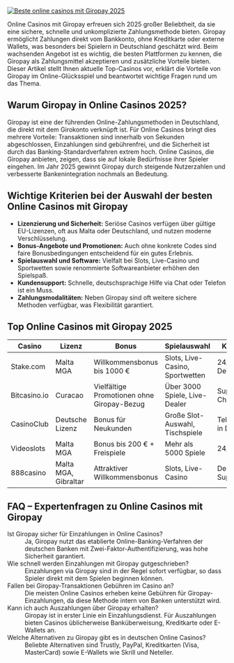 [![Beste online casinos mit Giropay 2025](https://123-caf.pages.dev/gitsignup.png)](https://vrmoo.ru/Bt82HjjY)

<p>Online Casinos mit Giropay erfreuen sich 2025 großer Beliebtheit, da sie eine sichere, schnelle und unkomplizierte Zahlungsmethode bieten. Giropay ermöglicht Zahlungen direkt vom Bankkonto, ohne Kreditkarte oder externe Wallets, was besonders bei Spielern in Deutschland geschätzt wird. Beim wachsenden Angebot ist es wichtig, die besten Plattformen zu kennen, die Giropay als Zahlungsmittel akzeptieren und zusätzliche Vorteile bieten. Dieser Artikel stellt Ihnen aktuelle Top-Casinos vor, erklärt die Vorteile von Giropay im Online-Glücksspiel und beantwortet wichtige Fragen rund um das Thema.</p>  <h2>Warum Giropay in Online Casinos 2025?</h2> <p>Giropay ist eine der führenden Online-Zahlungsmethoden in Deutschland, die direkt mit dem Girokonto verknüpft ist. Für Online Casinos bringt dies mehrere Vorteile: Transaktionen sind innerhalb von Sekunden abgeschlossen, Einzahlungen sind gebührenfrei, und die Sicherheit ist durch das Banking-Standardverfahren extrem hoch. Online Casinos, die Giropay anbieten, zeigen, dass sie auf lokale Bedürfnisse ihrer Spieler eingehen. Im Jahr 2025 gewinnt Giropay durch steigende Nutzerzahlen und verbesserte Bankenintegration nochmals an Bedeutung.</p>  <h2>Wichtige Kriterien bei der Auswahl der besten Online Casinos mit Giropay</h2> <ul> <li><strong>Lizenzierung und Sicherheit:</strong> Seriöse Casinos verfügen über gültige EU-Lizenzen, oft aus Malta oder Deutschland, und nutzen moderne Verschlüsselung.</li> <li><strong>Bonus-Angebote und Promotionen:</strong> Auch ohne konkrete Codes sind faire Bonusbedingungen entscheidend für ein gutes Erlebnis.</li> <li><strong>Spielauswahl und Software:</strong> Vielfalt bei Slots, Live-Casino und Sportwetten sowie renommierte Softwareanbieter erhöhen den Spielspaß.</li> <li><strong>Kundensupport:</strong> Schnelle, deutschsprachige Hilfe via Chat oder Telefon ist ein Muss.</li> <li><strong>Zahlungsmodalitäten:</strong> Neben Giropay sind oft weitere sichere Methoden verfügbar, was Flexibilität garantiert.</li> </ul>  <h2>Top Online Casinos mit Giropay 2025</h2> <table> <thead> <tr> <th>Casino</th> <th>Lizenz</th> <th>Bonus</th> <th>Spielauswahl</th> <th>Kundensupport</th> </tr> </thead> <tbody> <tr> <td>Stake.com</td> <td>Malta MGA</td> <td>Willkommensbonus bis 1000 €</td> <td>Slots, Live-Casino, Sportwetten</td> <td>24/7 Chat, Deutsch</td> </tr> <tr> <td>Bitcasino.io</td> <td>Curacao</td> <td>Vielfältige Promotionen ohne Giropay-Bezug</td> <td>Über 3000 Spiele, Live-Dealer</td> <td>Support per Live-Chat</td> </tr> <tr> <td>CasinoClub</td> <td>Deutsche Lizenz</td> <td>Bonus für Neukunden</td> <td>Große Slot-Auswahl, Tischspiele</td> <td>Telefon & E-Mail in Deutsch</td> </tr> <tr> <td>Videoslots</td> <td>Malta MGA</td> <td>Bonus bis 200 € + Freispiele</td> <td>Mehr als 5000 Spiele</td> <td>24/7 Live-Chat</td> </tr> <tr> <td>888casino</td> <td>Malta MGA, Gibraltar</td> <td>Attraktiver Willkommensbonus</td> <td>Slots, Live-Casino</td> <td>Deutschsprachiger Support</td> </tr> </tbody> </table>  <h2>FAQ – Expertenfragen zu Online Casinos mit Giropay</h2> <dl> <dt>Ist Giropay sicher für Einzahlungen in Online Casinos?</dt> <dd>Ja, Giropay nutzt das etablierte Online-Banking-Verfahren der deutschen Banken mit Zwei-Faktor-Authentifizierung, was hohe Sicherheit garantiert.</dd>  <dt>Wie schnell werden Einzahlungen mit Giropay gutgeschrieben?</dt> <dd>Einzahlungen via Giropay sind in der Regel sofort verfügbar, so dass Spieler direkt mit dem Spielen beginnen können.</dd>  <dt>Fallen bei Giropay-Transaktionen Gebühren im Casino an?</dt> <dd>Die meisten Online Casinos erheben keine Gebühren für Giropay-Einzahlungen, da diese Methode intern von Banken unterstützt wird.</dd>  <dt>Kann ich auch Auszahlungen über Giropay erhalten?</dt> <dd>Giropay ist in erster Linie ein Einzahlungsdienst. Für Auszahlungen bieten Casinos üblicherweise Banküberweisung, Kreditkarte oder E-Wallets an.</dd>  <dt>Welche Alternativen zu Giropay gibt es in deutschen Online Casinos?</dt> <dd>Beliebte Alternativen sind Trustly, PayPal, Kreditkarten (Visa, MasterCard) sowie E-Wallets wie Skrill und Neteller.</dd> </dl>